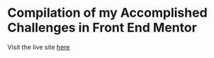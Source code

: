 # Compilation of my Accomplished Challenges in Front End Mentor

Visit the live site [here](https://wilam1.github.io/FEM-Challenges/)
